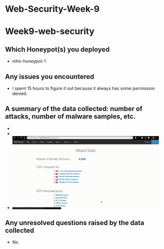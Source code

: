 # Web-Security-Week-9
# Week9-web-security
## Which Honeypot(s) you deployed
- mhn-honeypot-1


## Any issues you encountered
- I spent 15 hours to figure it out because it always has some permission denied.

## A summary of the data collected: number of attacks, number of malware samples, etc.
 - <img src='Sensors_Week9.png' title='sensor' width='' alt='' />
 - <img src='Attack_Week9.gif' title='XSS' width='' alt='' />
 - <img src='Attack_Stats_Week9.gif' title='XSS' width='' alt='' />

## Any unresolved questions raised by the data collected
 - No
